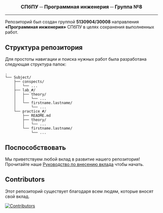 <div align="center">
  <h3>СПбПУ ─ Программная инженерия ─ Группа №8</h3>
</div>
<hr />

Репозиторий был создан группой **5130904/30008** направления **«Программная инженерия»** СПбПУ в целях сохранения выполненных работ.

## Структура репозитория
Для простоты навигации и поиска нужных работ была разработана следующая структура папок:

```
.
└── Subject/
    ├── conspects/
    │   └── ...
    ├── lab_#/
    │   ├── theory/
    │   │   └── ...
    │   └── firstname.lastname/
    │       └── ...
    └── practice_#/
        ├── README.md
        ├── theory/
        │   └── ...
        └── firstname.lastname/
            └── ...
```

## Поспособствовать
Мы приветствуем любой вклад в развитие нашего репозитория! Прочитайте наше [Руководство по внесению вклада](CONTRIBUTING.md) чтобы начать.

## Contributors
Этот репозиторий существует благодаря всем людям, которые вносят свой вклад.

<a href="https://github.com/Contributors-pi8/pi8-spbstu-labs/graphs/contributors">
  <img src="https://contrib.rocks/image?repo=Contributors-pi8/pi8-spbstu-labs" alt="Contributors" />
</a>
